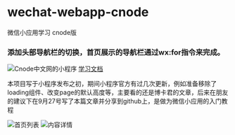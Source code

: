 # wechat-webapp-cnode
微信小应用学习 cnode版

### 添加头部导航栏的切换，首页展示的导航栏通过wx:for指令来完成。
![Cnode中文网的小程序](http://upload-images.jianshu.io/upload_images/814550-2ecacd094b7c464e.png?imageMogr2/auto-orient/strip%7CimageView2/2/w/1240)
[学习文档](./study.md)

本项目写于小程序发布之初，期间小程序官方有过几次更新，例如准备移除了loading组件、改变page的默认高度等，主要看的还是博卡君的文章，后来在朋友的建议下在9月27号写了本篇文章并分享到github上，是做为微信小应用的入门教程

![首页列表](https://dn-cnode.qbox.me/Fo4zG2Vfe50352POPZYXv8Ls0Jcc)
![内容详情](https://dn-cnode.qbox.me/Fl7TiaW13s541lHZ7Crq7NxKshqG)

